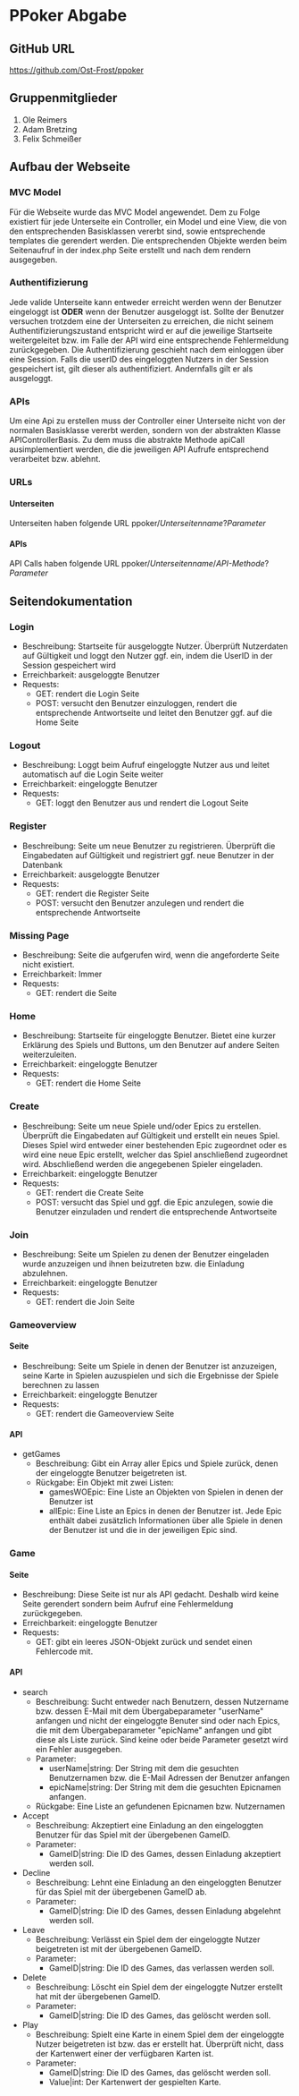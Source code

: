 # PPoker Abgabe
## GitHub URL
https://github.com/Ost-Frost/ppoker
## Gruppenmitglieder
1. Ole Reimers
2. Adam Bretzing
3. Felix Schmeißer
## Aufbau der Webseite
### MVC Model
Für die Webseite wurde das MVC Model angewendet. Dem zu Folge existiert für jede Unterseite ein Controller, ein Model und eine View, die von den entsprechenden Basisklassen vererbt sind, sowie entsprechende templates die gerendert werden. Die entsprechenden Objekte werden beim Seitenaufruf in der index.php Seite erstellt und nach dem rendern ausgegeben.
### Authentifizierung
Jede valide Unterseite kann entweder erreicht werden wenn der Benutzer eingeloggt ist **ODER** wenn der Benutzer ausgeloggt ist. Sollte der Benutzer versuchen trotzdem eine der Unterseiten zu erreichen, die nicht seinem Authentifizierungszustand entspricht wird er auf die jeweilige Startseite weitergeleitet bzw. im Falle der API wird eine entsprechende Fehlermeldung zurückgegeben. Die Authentifizierung geschieht nach dem einloggen über eine Session. Falls die userID des eingeloggten Nutzers in der Session gespeichert ist, gilt dieser als authentifiziert. Andernfalls gilt er als ausgeloggt.
### APIs
Um eine Api zu erstellen muss der Controller einer Unterseite nicht von der normalen Basisklasse vererbt werden, sondern von der abstrakten Klasse APIControllerBasis. Zu dem muss die abstrakte Methode apiCall ausimplementiert werden, die die jeweiligen API Aufrufe entsprechend verarbeitet bzw. ablehnt.
### URLs
#### Unterseiten
Unterseiten haben folgende URL ppoker/_Unterseitenname_?_Parameter_
#### APIs
API Calls haben folgende URL ppoker/_Unterseitenname_/_API-Methode_?_Parameter_
## Seitendokumentation
### Login
- Beschreibung: Startseite für ausgeloggte Nutzer. Überprüft Nutzerdaten auf Gültigkeit und loggt den Nutzer ggf. ein, indem die UserID in der Session gespeichert wird
- Erreichbarkeit: ausgeloggte Benutzer
- Requests:
  - GET: rendert die Login Seite
  - POST: versucht den Benutzer einzuloggen, rendert die entsprechende Antwortseite und leitet den Benutzer ggf. auf die Home Seite
### Logout
- Beschreibung: Loggt beim Aufruf eingeloggte Nutzer aus und leitet automatisch auf die Login Seite weiter
- Erreichbarkeit: eingeloggte Benutzer
- Requests:
  - GET: loggt den Benutzer aus und rendert die Logout Seite
### Register
- Beschreibung: Seite um neue Benutzer zu registrieren. Überprüft die Eingabedaten auf Gültigkeit und registriert ggf. neue Benutzer in der Datenbank
- Erreichbarkeit: ausgeloggte Benutzer
- Requests:
  - GET: rendert die Register Seite
  - POST: versucht den Benutzer anzulegen und rendert die entsprechende Antwortseite
### Missing Page
- Beschreibung: Seite die aufgerufen wird, wenn die angeforderte Seite nicht existiert.
- Erreichbarkeit: Immer
- Requests:
  - GET: rendert die Seite
### Home
- Beschreibung: Startseite für eingeloggte Benutzer. Bietet eine kurzer Erklärung des Spiels und Buttons, um den Benutzer auf andere Seiten weiterzuleiten.
- Erreichbarkeit: eingeloggte Benutzer
- Requests:
  - GET: rendert die Home Seite
### Create
- Beschreibung: Seite um neue Spiele und/oder Epics zu erstellen. Überprüft die Eingabedaten auf Gültigkeit und erstellt ein neues Spiel. Dieses Spiel wird entweder einer bestehenden Epic zugeordnet oder es wird eine neue Epic erstellt, welcher das Spiel anschließend zugeordnet wird. Abschließend werden die angegebenen Spieler eingeladen.
- Erreichbarkeit: eingeloggte Benutzer
- Requests:
  - GET: rendert die Create Seite
  - POST: versucht das Spiel und ggf. die Epic anzulegen, sowie die Benutzer einzuladen und rendert die entsprechende Antwortseite
### Join
- Beschreibung: Seite um Spielen zu denen der Benutzer eingeladen wurde anzuzeigen und ihnen beizutreten bzw. die Einladung abzulehnen.
- Erreichbarkeit: eingeloggte Benutzer
- Requests:
  - GET: rendert die Join Seite
### Gameoverview
#### Seite
- Beschreibung: Seite um Spiele in denen der Benutzer ist anzuzeigen, seine Karte in Spielen auzuspielen und sich die Ergebnisse der Spiele berechnen zu lassen
- Erreichbarkeit: eingeloggte Benutzer
- Requests:
  - GET: rendert die Gameoverview Seite
#### API
- getGames
  - Beschreibung: Gibt ein Array aller Epics und Spiele zurück, denen der eingeloggte Benutzer beigetreten ist.
  - Rückgabe: Ein Objekt mit zwei Listen:
    - gamesWOEpic: Eine Liste an Objekten von Spielen in denen der Benutzer ist
    - allEpic: Eine Liste an Epics in denen der Benutzer ist. Jede Epic enthält dabei zusätzlich Informationen über alle Spiele in denen der Benutzer ist und die in der jeweiligen Epic sind.
### Game
#### Seite
- Beschreibung: Diese Seite ist nur als API gedacht. Deshalb wird keine Seite gerendert sondern beim Aufruf eine Fehlermeldung zurückgegeben.
- Erreichbarkeit: eingeloggte Benutzer
- Requests:
  - GET: gibt ein leeres JSON-Objekt zurück und sendet einen Fehlercode mit.
#### API
- search
  - Beschreibung: Sucht entweder nach Benutzern, dessen Nutzername bzw. dessen E-Mail mit dem Übergabeparameter "userName" anfangen und nicht der eingeloggte Benuter sind oder nach Epics, die mit dem Übergabeparameter "epicName" anfangen und gibt diese als Liste zurück. Sind keine oder beide Parameter gesetzt wird ein Fehler ausgegeben.
  - Parameter:
    - userName|string: Der String mit dem die gesuchten Benutzernamen bzw. die E-Mail Adressen der Benutzer anfangen
    - epicName|string: Der String mit dem die gesuchten Epicnamen anfangen.
  - Rückgabe: Eine Liste an gefundenen Epicnamen bzw. Nutzernamen
- Accept
  - Beschreibung: Akzeptiert eine Einladung an den eingeloggten Benutzer für das Spiel mit der übergebenen GameID.
  - Parameter:
    - GameID|string: Die ID des Games, dessen Einladung akzeptiert werden soll.
- Decline
  - Beschreibung: Lehnt eine Einladung an den eingeloggten Benutzer für das Spiel mit der übergebenen GameID ab.
  - Parameter:
    - GameID|string: Die ID des Games, dessen Einladung abgelehnt werden soll.
- Leave
  - Beschreibung: Verlässt ein Spiel dem der eingeloggte Nutzer beigetreten ist mit der übergebenen GameID.
  - Parameter:
    - GameID|string: Die ID des Games, das verlassen werden soll.
- Delete
  - Beschreibung: Löscht ein Spiel dem der eingeloggte Nutzer erstellt hat mit der übergebenen GameID.
  - Parameter:
    - GameID|string: Die ID des Games, das gelöscht werden soll.
- Play
  - Beschreibung: Spielt eine Karte in einem Spiel dem der eingeloggte Nutzer beigetreten ist bzw. das er erstellt hat. Überprüft nicht, dass der Kartenwert einer der verfügbaren Karten ist.
  - Parameter:
    - GameID|string: Die ID des Games, das gelöscht werden soll.
    - Value|int: Der Kartenwert der gespielten Karte.